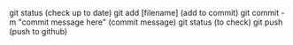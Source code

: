 git status (check up to date)
git add [filename] (add to commit)
git commit -m "commit message here" (commit message)
git status (to check)
git push (push to github)